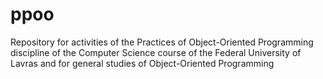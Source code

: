 # ppoo
Repository for activities of the Practices of Object-Oriented Programming discipline of the Computer Science course of the Federal University of Lavras and for general studies of Object-Oriented Programming
